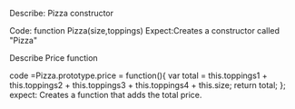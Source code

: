 Describe: Pizza constructor

Code: function Pizza(size,toppings)
Expect:Creates a constructor called "Pizza"

Describe Price function

code =Pizza.prototype.price = function(){
var total = this.toppings1 + this.toppings2 + this.toppings3 + this.toppings4 + this.size;
return total;
};
expect: Creates a function that adds the total price.
